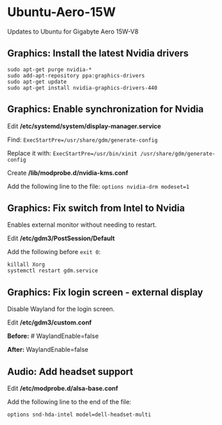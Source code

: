 # Ubuntu-Aero-15W
Updates to Ubuntu for Gigabyte Aero 15W-V8

## Graphics: Install the latest Nvidia drivers

```
sudo apt-get purge nvidia-*
sudo add-apt-repository ppa:graphics-drivers
sudo apt-get update
sudo apt-get install nvidia-graphics-drivers-440
```

## Graphics: Enable synchronization for Nvidia

Edit **/etc/systemd/system/display-manager.service**

Find: `ExecStartPre=/usr/share/gdm/generate-config`

Replace it with: `ExecStartPre=/usr/bin/xinit /usr/share/gdm/generate-config`

Create **/lib/modprobe.d/nvidia-kms.conf**

Add the following line to the file:
`options nvidia-drm modeset=1`

## Graphics: Fix switch from Intel to Nvidia

Enables external monitor without needing to restart.

Edit **/etc/gdm3/PostSession/Default**

Add the following before `exit 0`:

```
killall Xorg
systemctl restart gdm.service
```

## Graphics: Fix login screen - external display

Disable Wayland for the login screen.

Edit **/etc/gdm3/custom.conf**

**Before:** # WaylandEnable=false

**After:** WaylandEnable=false

## Audio: Add headset support

Edit **/etc/modprobe.d/alsa-base.conf**

Add the following line to the end of the file:

`options snd-hda-intel model=dell-headset-multi`
